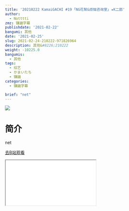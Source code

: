 ```yaml
---
title: '20210222 KamaiGACHI #19 ｢NG花絮&烦恼咨询室｣ ★K二郎'
author:
  - Notttti
zmz: 镰鼬字幕
publishdate: '2021-02-22'
bangumi: 其他
date: '2021-02-25'
slug: 2021-02-24-210222-971826964
description: 其他&#8226;210222
weight: -10225.0
bangumis:
  - 其他
tags:
  - 综艺
  - かまいたち
  - 镰鼬
categories:
  - 镰鼬字幕

brief: "net"
---
```

![](https://raw.githubusercontent.com/tcgriffith/owaraisite/master/static/tmpimg/20ebb5eb4a5d4afe066ea959abd124d52c746ba3.jpg.480.jpg)
# 简介  
net  

[去B站观看](https://www.bilibili.com/video/av971826964/)
<div class ="resp-container"><iframe class="testiframe" src="//player.bilibili.com/player.html?aid=971826964"", scrolling="no", allowfullscreen="true" > </iframe></div> 
